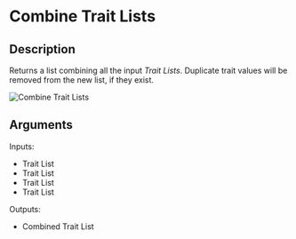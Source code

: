 # Combine Trait Lists

## Description

Returns a list combining all the input _Trait Lists_. Duplicate trait values will be removed from the new list, if they exist.

![Combine Trait Lists](../../.gitbook/assets/images/scripting/traits/combine-trait-lists.png)

## Arguments

Inputs:

* Trait List
* Trait List
* Trait List
* Trait List

Outputs:

* Combined Trait List
